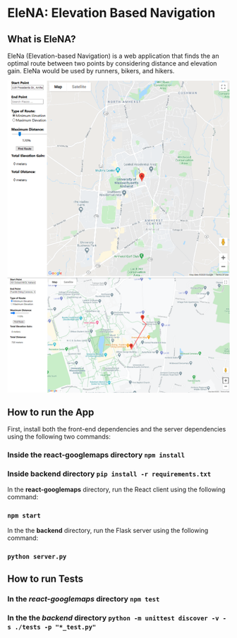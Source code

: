 # EleNA: Elevation Based Navigation

## What is EleNA?
EleNa (Elevation-based Navigation) is a web application that finds the an optimal route between two points by considering distance and elevation gain. EleNa would be used by runners, bikers, and hikers.

<img src="static_images/img1.PNG" alt="UI 1" width="1000"/>
<img src="static_images/img2.PNG" alt="UI 2" width="1000"/>

## How to run the App

First, install both the front-end dependencies and the server dependencies using the following two commands:

### Inside the react-googlemaps directory `npm install` 
### Inside backend directory `pip install -r requirements.txt`

In the **react-googlemaps** directory, run the React client using the following command:

### `npm start`

In the the **backend** directory, run the Flask server using the following command:

### `python server.py`

## How to run Tests

### In the *react-googlemaps* directory `npm test` 

### In the the *backend* directory `python -m unittest discover -v -s ./tests -p "*_test.py"` 